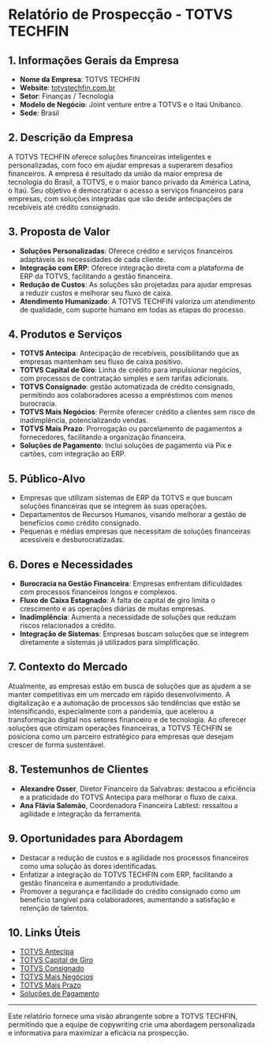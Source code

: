 # Relatório de Prospecção - TOTVS TECHFIN

## 1. Informações Gerais da Empresa
- **Nome da Empresa**: TOTVS TECHFIN
- **Website**: [totvstechfin.com.br](https://totvstechfin.com.br)
- **Setor**: Finanças / Tecnologia
- **Modelo de Negócio**: Joint venture entre a TOTVS e o Itaú Unibanco.
- **Sede**: Brasil

## 2. Descrição da Empresa
A TOTVS TECHFIN oferece soluções financeiras inteligentes e personalizadas, com foco em ajudar empresas a superarem desafios financeiros. A empresa é resultado da união da maior empresa de tecnologia do Brasil, a TOTVS, e o maior banco privado da América Latina, o Itaú. Seu objetivo é democratizar o acesso a serviços financeiros para empresas, com soluções integradas que vão desde antecipações de recebíveis até crédito consignado.

## 3. Proposta de Valor
- **Soluções Personalizadas**: Oferece crédito e serviços financeiros adaptáveis às necessidades de cada cliente.
- **Integração com ERP**: Oferece integração direta com a plataforma de ERP da TOTVS, facilitando a gestão financeira.
- **Redução de Custos**: As soluções são projetadas para ajudar empresas a reduzir custos e melhorar seu fluxo de caixa.
- **Atendimento Humanizado**: A TOTVS TECHFIN valoriza um atendimento de qualidade, com suporte humano em todas as etapas do processo.

## 4. Produtos e Serviços
- **TOTVS Antecipa**: Antecipação de recebíveis, possibilitando que as empresas mantenham seu fluxo de caixa positivo.
- **TOTVS Capital de Giro**: Linha de crédito para impulsionar negócios, com processos de contratação simples e sem tarifas adicionais.
- **TOTVS Consignado**: gestão automatizada de crédito consignado, permitindo aos colaboradores acesso a empréstimos com menos burocracia.
- **TOTVS Mais Negócios**: Permite oferecer crédito a clientes sem risco de inadimplência, potencializando vendas.
- **TOTVS Mais Prazo**: Prorrogação ou parcelamento de pagamentos a fornecedores, facilitando a organização financeira.
- **Soluções de Pagamento**: Inclui soluções de pagamento via Pix e cartões, com integração ao ERP.

## 5. Público-Alvo
- Empresas que utilizam sistemas de ERP da TOTVS e que buscam soluções financeiras que se integrem às suas operações.
- Departamentos de Recursos Humanos, visando melhorar a gestão de benefícios como crédito consignado.
- Pequenas e médias empresas que necessitam de soluções financeiras acessíveis e desburocratizadas.

## 6. Dores e Necessidades
- **Burocracia na Gestão Financeira**: Empresas enfrentam dificuldades com processos financeiros longos e complexos.
- **Fluxo de Caixa Estagnado**: A falta de capital de giro limita o crescimento e as operações diárias de muitas empresas.
- **Inadimplência**: Aumenta a necessidade de soluções que reduzam riscos relacionados a crédito.
- **Integração de Sistemas**: Empresas buscam soluções que se integrem diretamente a sistemas já utilizados para simplificação.

## 7. Contexto do Mercado
Atualmente, as empresas estão em busca de soluções que as ajudem a se manter competitivas em um mercado em rápido desenvolvimento. A digitalização e a automação de processos são tendências que estão se intensificando, especialmente com a pandemia, que acelerou a transformação digital nos setores financeiro e de tecnologia. Ao oferecer soluções que otimizam operações financeiras, a TOTVS TECHFIN se posiciona como um parceiro estratégico para empresas que desejam crescer de forma sustentável.

## 8. Testemunhos de Clientes
- **Alexandre Osser**, Diretor Financeiro da Salvabras: destacou a eficiência e a praticidade do TOTVS Antecipa para melhorar o fluxo de caixa.
- **Ana Flávia Salomão**, Coordenadora Financeira Labtest: ressaltou a agilidade e integração da ferramenta.

## 9. Oportunidades para Abordagem
- Destacar a redução de custos e a agilidade nos processos financeiros como uma solução às dores identificadas.
- Enfatizar a integração do TOTVS TECHFIN com ERP, facilitando a gestão financeira e aumentando a produtividade.
- Promover a segurança e facilidade do crédito consignado como um benefício tangível para colaboradores, aumentando a satisfação e retenção de talentos.

## 10. Links Úteis
- [TOTVS Antecipa](https://totvstechfin.com.br/antecipa/)
- [TOTVS Capital de Giro](https://totvstechfin.com.br/capital-de-giro/)
- [TOTVS Consignado](https://totvstechfin.com.br/consignado/)
- [TOTVS Mais Negócios](https://totvstechfin.com.br/mais-negocios/)
- [TOTVS Mais Prazo](https://totvstechfin.com.br/mais-prazo/)
- [Soluções de Pagamento](https://totvstechfin.com.br/pagamentos/)

---

Este relatório fornece uma visão abrangente sobre a TOTVS TECHFIN, permitindo que a equipe de copywriting crie uma abordagem personalizada e informativa para maximizar a eficácia na prospecção.